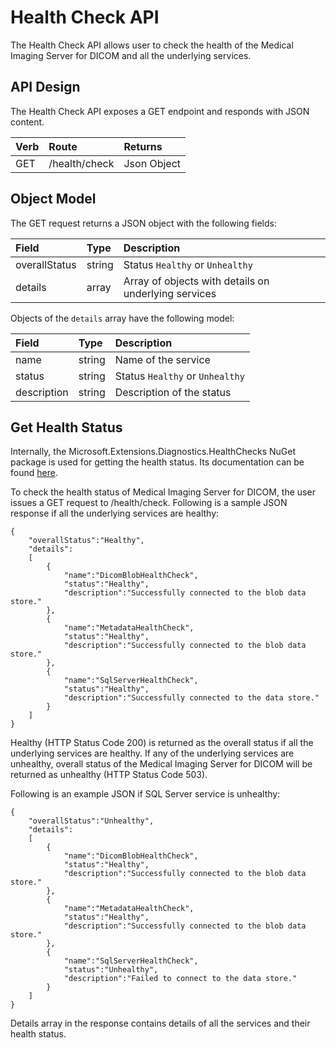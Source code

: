 # Health Check API

The Health Check API allows user to check the health of the Medical Imaging Server for DICOM and all the underlying services.

## API Design

The Health Check API exposes a GET endpoint and responds with JSON content.

Verb | Route              | Returns     
:--- | :----------------- | :---------- 
GET  | /health/check      | Json Object 

## Object Model

The GET request returns a JSON object with the following fields:

Field         | Type   | Description
:------------ | :----- | :----------
overallStatus | string | Status `Healthy` or `Unhealthy`
details       | array  | Array of objects with details on underlying services

Objects of the `details` array have the following model:

Field         | Type   | Description
:------------ | :----- | :----------
name		  | string | Name of the service
status		  | string | Status `Healthy` or `Unhealthy`
description   | string | Description of the status

## Get Health Status

Internally, the Microsoft.Extensions.Diagnostics.HealthChecks NuGet package is used for getting the health status. Its documentation can be found [here](https://docs.microsoft.com/en-us/dotnet/api/microsoft.extensions.diagnostics.healthchecks?view=dotnet-plat-ext-3.1).

To check the health status of Medical Imaging Server for DICOM, the user issues a GET request to /health/check. Following is a sample JSON response if all the underlying services are healthy:
```
{
	"overallStatus":"Healthy",
	"details":
	[
		{
			"name":"DicomBlobHealthCheck",
			"status":"Healthy",
			"description":"Successfully connected to the blob data store."
		},
		{
			"name":"MetadataHealthCheck",
			"status":"Healthy",
			"description":"Successfully connected to the blob data store."
		},
		{
			"name":"SqlServerHealthCheck",
			"status":"Healthy",
			"description":"Successfully connected to the data store."
		}
	]
}
```

Healthy (HTTP Status Code 200) is returned as the overall status if all the underlying services are healthy. If any of the underlying services are unhealthy, overall status of the Medical Imaging Server for DICOM will be returned as unhealthy (HTTP Status Code 503).

Following is an example JSON if SQL Server service is unhealthy:
```
{
	"overallStatus":"Unhealthy",
	"details":
	[
		{
			"name":"DicomBlobHealthCheck",
			"status":"Healthy",
			"description":"Successfully connected to the blob data store."
		},
		{
			"name":"MetadataHealthCheck",
			"status":"Healthy",
			"description":"Successfully connected to the blob data store."
		},
		{
			"name":"SqlServerHealthCheck",
			"status":"Unhealthy",
			"description":"Failed to connect to the data store."
		}
	]
}
```

Details array in the response contains details of all the services and their health status.

